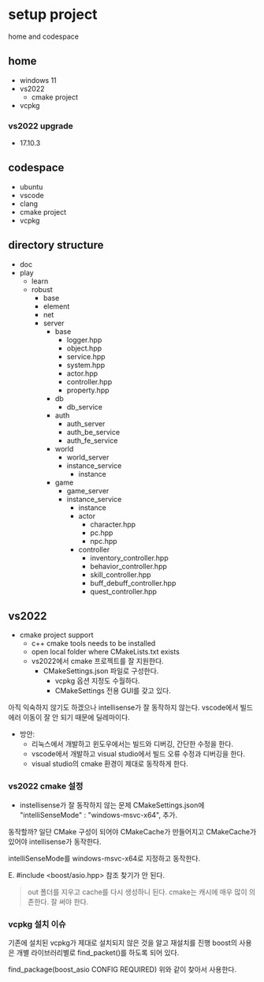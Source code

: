 # setup project 

home and codespace 

## home 

- windows 11 
- vs2022 
  - cmake project 
- vcpkg

### vs2022 upgrade

- 17.10.3 

## codespace

- ubuntu 
- vscode
- clang 
- cmake project 
- vcpkg

## directory structure 

- doc 
- play
  - learn
  - robust 
    - base 
    - element
    - net 
    - server
      - base 
        - logger.hpp
        - object.hpp
        - service.hpp
        - system.hpp
        - actor.hpp
        - controller.hpp
        - property.hpp
      - db
        - db_service
      - auth
        - auth_server
        - auth_be_service 
        - auth_fe_service
      - world 
        - world_server
        - instance_service
          - instance
      - game
        - game_server
        - instance_service
          - instance
          - actor 
            - character.hpp
            - pc.hpp
            - npc.hpp
          - controller 
            - inventory_controller.hpp
            - behavior_controller.hpp
            - skill_controller.hpp
            - buff_debuff_controller.hpp 
            - quest_controller.hpp



## vs2022 

- cmake project support 
  - c++ cmake tools needs to be installed
  - open local folder where CMakeLists.txt exists
  - vs2022에서 cmake 프로젝트를 잘 지원한다. 
    - CMakeSettings.json 파일로 구성한다. 
      - vcpkg 옵션 지정도 수월하다. 
      - CMakeSettings 전용 GUI를 갖고 있다. 
    
아직 익숙하지 않기도 하겠으나 intellisense가 잘 동작하지 않는다. 
vscode에서 빌드 에러 이동이 잘 안 되기 때문에 딜레마이다. 

- 방안: 
  - 리눅스에서 개발하고 윈도우에서는 빌드와 디버깅, 간단한 수정을 한다. 
  - vscode에서 개발하고 visual studio에서 빌드 오류 수정과 디버깅을 한다. 
  - visual studio의 cmake 환경이 제대로 동작하게 한다. 

### vs2022 cmake 설정 

- instellisense가 잘 동작하지 않는 문제 
CMakeSettings.json에    
 "intelliSenseMode" : "windows-msvc-x64",
추가. 

동작할까? 일단 CMake 구성이 되어야 CMakeCache가 만들어지고 
CMakeCache가 있어야 intellisense가 동작한다. 

intelliSenseMode를 windows-msvc-x64로 지정하고 동작한다. 

E. #include <boost/asio.hpp> 참조 찾기가 안 된다. 
> out 폴더를 지우고 cache를 다시 생성하니 된다. 
> cmake는 캐시에 매우 많이 의존한다. 잘 써야 한다. 

### vcpkg 설치 이슈 

기존에 설치된 vcpkg가 제대로 설치되지 않은 것을 알고 재설치를 진행
boost의 사용은 개별 라이브러리별로 find_packet()를 하도록 되어 있다. 

find_package(boost_asio CONFIG REQUIRED)
위와 같이 찾아서 사용한다. 







